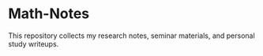 # Math-Notes
This repository collects my research notes, seminar materials, and personal study writeups.

